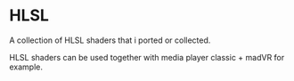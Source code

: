 # HLSL

A collection of HLSL shaders that i ported or collected.

HLSL shaders can be used together with media player classic + madVR for example.
